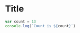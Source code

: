 # Title

```javascript
var count = 13
console.log(`Count is ${count}`)
```
<!--stackedit_data:
eyJoaXN0b3J5IjpbMTk2Nzg0MDEzN119
-->